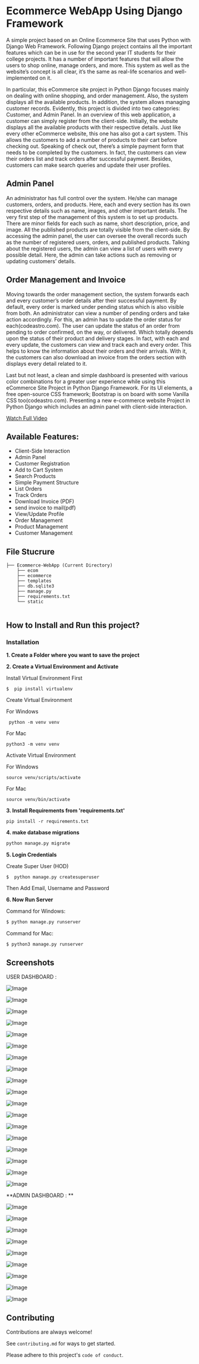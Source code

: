 # Ecommerce WebApp Using Django Framework



A simple project based on an Online Ecommerce Site that uses Python with Django Web Framework. Following Django project contains all the important features which can be in use for the second year IT students for their college projects. It has a number of important features that will allow the users to shop online, manage orders, and more. This system as well as the website’s concept is all clear, it’s the same as real-life scenarios and well-implemented on it. 

In particular, this eCommerce site project in Python Django focuses mainly on dealing with online shopping, and order management. Also, the system displays all the available products. In addition, the system allows managing customer records. Evidently, this project is divided into two categories: Customer, and Admin Panel. In an overview of this web application, a customer can simply register from the client-side. Initially, the website displays all the available products with their respective details. Just like every other eCommerce website, this one has also got a cart system. This allows the customers to add a number of products to their cart before checking out. Speaking of check out, there’s a simple payment form that needs to be completed by the customers. In fact, the customers can view their orders list and track orders after successful payment. Besides, customers can make search queries and update their user profiles.

## Admin Panel
An administrator has full control over the system. He/she can manage customers, orders, and products. Here, each and every section has its own respective details such as name, images, and other important details. The very first step of the management of this system is to set up products. There are minor fields for each such as name, short description, price, and image. All the published products are totally visible from the client-side. By accessing the admin panel, the user can oversee the overall records such as the number of registered users, orders, and published products. Talking about the registered users, the admin can view a list of users with every possible detail. Here, the admin can take actions such as removing or updating customers’ details.

## Order Management and Invoice
Moving towards the order management section, the system forwards each and every customer’s order details after their successful payment. By default, every order is marked under pending status which is also visible from both. An administrator can view a number of pending orders and take action accordingly. For this, an admin has to update the order status for each(codeastro.com). The user can update the status of an order from pending to order confirmed, on the way, or delivered. Which totally depends upon the status of their product and delivery stages. In fact, with each and every update, the customers can view and track each and every order. This helps to know the information about their orders and their arrivals. With it, the customers can also download an invoice from the orders section with displays every detail related to it.

Last but not least, a clean and simple dashboard is presented with various color combinations for a greater user experience while using this eCommerce Site Project in Python Django Framework. For its UI elements, a free open-source CSS framework; Bootstrap is on board with some Vanilla CSS too(codeastro.com). Presenting a new e-commerce website Project in Python Django which includes an admin panel with client-side interaction.

[Watch Full Video]()

## Available Features:

- Client-Side Interaction
- Admin Panel
- Customer Registration
- Add to Cart System
- Search Products
- Simple Payment Structure
- List Orders
- Track Orders
- Download Invoice (PDF)
- send invoice to mail(pdf)
- View/Update Profile
- Order Management
- Product Management
- Customer Management

## File Stucrure

```shell
├── Ecommerce-WebApp (Current Directory)
    ├── ecom
    ├── ecommerce
    ├── templates
    ├── db.sqlite3
    ├── manage.py
    ├── requirements.txt
    └── static
        
```



## How to Install and Run this project?

### Installation
**1. Create a Folder where you want to save the project**

**2. Create a Virtual Environment and Activate**

Install Virtual Environment First
```
$  pip install virtualenv
```

Create Virtual Environment

For Windows
```
 python -m venv venv
```
For Mac
```
python3 -m venv venv
```

Activate Virtual Environment

For Windows
```
source venv/scripts/activate
```

For Mac
```
source venv/bin/activate
```

**3. Install Requirements from 'requirements.txt'**
```
pip install -r requirements.txt
```

**4. make database migrations**
```python
python manage.py migrate
```

**5. Login Credentials**

Create Super User (HOD)
```
$  python manage.py createsuperuser
```
Then Add Email, Username and Password

**6. Now Run Server**

Command for Windows:
```python
$ python manage.py runserver
```

Command for Mac:
```python
$ python3 manage.py runserver
```

## Screenshots
USER DASHBOARD :  


![Image](https://github.com/user-attachments/assets/63f43ff3-0745-424f-8841-3514b6c9a033)

![Image](https://github.com/user-attachments/assets/898db0b9-f09a-4c00-9837-cb8beba30eb8)

![Image](https://github.com/user-attachments/assets/cf931fe2-3428-400b-b732-462cbfd5a55e)

![Image](https://github.com/user-attachments/assets/bbd8075d-d166-4b10-85df-861a6b60f141)

![Image](https://github.com/user-attachments/assets/82cf25c8-9f44-4a62-8549-f52a92fe1829)

![Image](https://github.com/user-attachments/assets/e295aecd-0b86-4a94-8ac3-dea259a9eac9)

![Image](https://github.com/user-attachments/assets/903a73ce-761a-4ba2-bc5f-726b04364af3)

![Image](https://github.com/user-attachments/assets/469a9a1b-749b-41a2-8b9e-1a7dd855f9f6)

![Image](https://github.com/user-attachments/assets/db1e6575-bbed-48b0-8b42-0dd59eb14906)

![Image](https://github.com/user-attachments/assets/2cfbe28f-4523-4001-a912-7e095d40e5d2)

![Image](https://github.com/user-attachments/assets/5ca99679-fc21-4e1e-8589-f1e5c860712c)

![Image](https://github.com/user-attachments/assets/f9b9c15b-3c68-4add-98ca-b81aad3c1ed6)

![Image](https://github.com/user-attachments/assets/e783cda4-6e3a-4626-9094-2b2ebe48b713)

![Image](https://github.com/user-attachments/assets/3f107b0d-4db2-453c-a830-40fb48a44358)

![Image](https://github.com/user-attachments/assets/95f3f6f7-6452-4735-a3bd-1b1f0bed07a9)

![Image](https://github.com/user-attachments/assets/e48cec65-bc4c-40e1-9c81-8ac2094de514)

![Image](https://github.com/user-attachments/assets/87079fb5-4c2e-4b75-9608-831a8b4c2f9e)

![Image](https://github.com/user-attachments/assets/a064b831-27fb-41a9-835b-0f9ee2549a60)


 
**ADMIN DASHBOARD :
**

![Image](https://github.com/user-attachments/assets/06261fae-e42a-4f9f-aaab-945da1981c26)

![Image](https://github.com/user-attachments/assets/8c9ac4f3-9f65-431b-8b24-b024f7dbd7b4)

![Image](https://github.com/user-attachments/assets/8be56bb1-cd00-47ce-a941-ebc07f5ae3a1)

![Image](https://github.com/user-attachments/assets/6c47e3fe-ed33-45b8-878a-fb474ae7fe69)

![Image](https://github.com/user-attachments/assets/8fa18410-aabb-453d-bea2-c9e105f57cdb)

![Image](https://github.com/user-attachments/assets/12923f0d-eb5d-4a8a-ae3d-ee811af59ed3)

![Image](https://github.com/user-attachments/assets/eb953cf9-7a59-4084-9503-fc8ff34cac8f)

![Image](https://github.com/user-attachments/assets/4b5582f2-0a1d-4e0b-80e2-f51fbff063a3)

![Image](https://github.com/user-attachments/assets/ab1c8ddc-ec01-4965-8e94-376b9643e3cd)



## Contributing

Contributions are always welcome!

See `contributing.md` for ways to get started.

Please adhere to this project's `code of conduct`.





